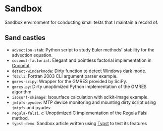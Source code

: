 # Sandbox

Sandbox environment for conducting small tests that I maintain a record of.

## Sand castles

<!-- markdownlint-disable MD013 -->

- `advection-stab`: Python script to study Euler methods' stability for the advection equation.
- `coconut-factorial`: Elegant and pointless factorial implementation in [Coconut](http://coconut-lang.org).
- `detect-windarkmode`: Dirty function to detect Windows dark mode.
- `f03cli`: Fortran 2003 CLI argument parser example.
- `gmres-scipy`: Wrapper for the GMRES provided by SciPy.
- `gmres.py`: Dirty unoptimized Python implementation of the GMRES algorithm
- `isosurf-skimage`: Isosurface calculation with scikit-image example.
- `jmtpfs-pyudev`: MTP device monitoring and mounting dirty script using `jmtpfs` and pyudev.
- `regula-falsi.c`: Unoptimized C implementation of the Regula Falsi method.
- `typst-demo`: Sandbox article written using [Typst](https://typst.app) to test its features
